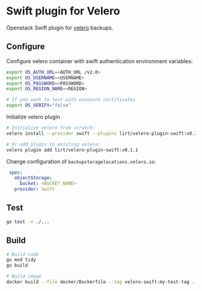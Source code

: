 # Swift plugin for Velero

Openstack Swift plugin for [velero](https://github.com/vmware-tanzu/velero/) backups.

## Configure

Configure velero container with swift authentication environment variables:

```bash
export OS_AUTH_URL=<AUTH_URL /v2.0>
export OS_USERNAME=<USERNAME>
export OS_PASSWORD=<PASSWORD>
export OS_REGION_NAME=<REGION>

# If you want to test with unsecure certificates
export OS_VERIFY="false"
```

Initialize velero plugin

```bash
# Initialize velero from scratch:
velero install --provider swift --plugins lirt/velero-plugin-swift:v0.1.1 --bucket <BUCKET_NAME> --no-secret

# Or add plugin to existing velero:
velero plugin add lirt/velero-plugin-swift:v0.1.1
```

Change configuration of `backupstoragelocations.velero.io`:

```yaml
 spec:
   objectStorage:
     bucket: <BUCKET_NAME>
   provider: swift
```

## Test

```bash
go test -v ./...
```

## Build

```bash
# Build code
go mod tidy
go build

# Build image
docker build --file docker/Dockerfile --tag velero-swift:my-test-tag .
```
